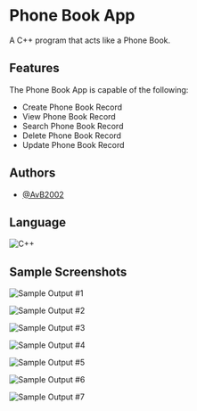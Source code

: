 # Phone Book App

A C++ program that acts like a Phone Book.

## Features
The Phone Book App is capable of the following:
- Create Phone Book Record
- View Phone Book Record
- Search Phone Book Record
- Delete Phone Book Record
- Update Phone Book Record

## Authors
- [@AvB2002](https://www.github.com/AvB2002)

## Language
![C++](https://img.shields.io/badge/c++-%2300599C.svg?style=for-the-badge&logo=c%2B%2B&logoColor=white) 

## Sample Screenshots

![Sample Output #1](https://github.com/AvB2002/phone-book-app/blob/master/screenshots/1.PNG)

![Sample Output #2](https://github.com/AvB2002/phone-book-app/blob/master/screenshots/2.PNG)

![Sample Output #3](https://github.com/AvB2002/phone-book-app/blob/master/screenshots/3.PNG)

![Sample Output #4](https://github.com/AvB2002/phone-book-app/blob/master/screenshots/4.PNG)

![Sample Output #5](https://github.com/AvB2002/phone-book-app/blob/master/screenshots/5.PNG)

![Sample Output #6](https://github.com/AvB2002/phone-book-app/blob/master/screenshots/6.PNG)

![Sample Output #7](https://github.com/AvB2002/phone-book-app/blob/master/screenshots/7.PNG)

